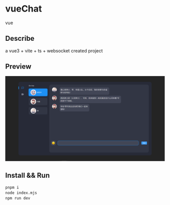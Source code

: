 # vueChat
vue

## Describe
a vue3 + vite + ts + websocket created project

## Preview
<img src="/resource/1.png" />

## Install && Run

```bash
pnpm i
node index.mjs
npm run dev
```
